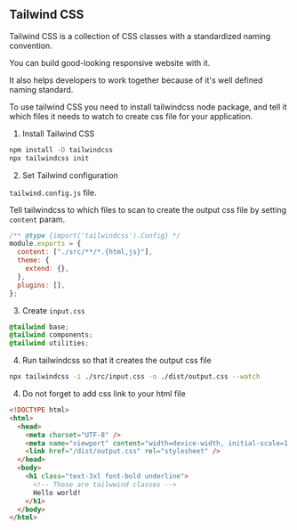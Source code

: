 ## Tailwind CSS

Tailwind CSS is a collection of CSS classes with a standardized naming convention.

You can build good-looking responsive website with it.

It also helps developers to work together because of it's well defined naming standard.

To use tailwind CSS you need to install tailwindcss node package, and tell it which files it needs to watch to create css file for your application.

1. Install Tailwind CSS

```sh
npm install -D tailwindcss
npx tailwindcss init
```

2. Set Tailwind configuration

`tailwind.config.js` file.

Tell tailwindcss to which files to scan to create the output css file by setting `content` param.

```js
/** @type {import('tailwindcss').Config} */
module.exports = {
  content: ["./src/**/*.{html,js}"],
  theme: {
    extend: {},
  },
  plugins: [],
};
```

3. Create `input.css`

```css
@tailwind base;
@tailwind components;
@tailwind utilities;
```

4. Run tailwindcss so that it creates the output css file

```sh
npx tailwindcss -i ./src/input.css -o ./dist/output.css --watch
```

4. Do not forget to add css link to your html file

```html
<!DOCTYPE html>
<html>
  <head>
    <meta charset="UTF-8" />
    <meta name="viewport" content="width=device-width, initial-scale=1.0" />
    <link href="/dist/output.css" rel="stylesheet" />
  </head>
  <body>
    <h1 class="text-3xl font-bold underline">
      <!-- Those are tailwwind classes -->
      Hello world!
    </h1>
  </body>
</html>
```
